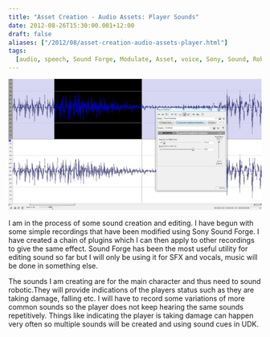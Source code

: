 ```yaml
---
title: "Asset Creation - Audio Assets: Player Sounds"
date: 2012-08-26T15:30:00.001+12:00
draft: false
aliases: ["/2012/08/asset-creation-audio-assets-player.html"]
tags:
  [audio, speech, Sound Forge, Modulate, Asset, voice, Sony, Sound, Robot, SFX]
---
```


![](1.jpg)

I am in the process of some sound creation and editing. I have begun with some simple recordings that have been modified using Sony Sound Forge. I have created a chain of plugins which I can then apply to other recordings to give the same effect. Sound Forge has been the most useful utility for editing sound so far but I will only be using it for SFX and vocals, music will be done in something else.

The sounds I am creating are for the main character and thus need to sound robotic.They will provide indications of the players status such as they are taking damage, falling etc. I will have to record some variations of more common sounds so the player does not keep hearing the same sounds repetitively. Things like indicating the player is taking damage can happen very often so multiple sounds will be created and using sound cues in UDK.

